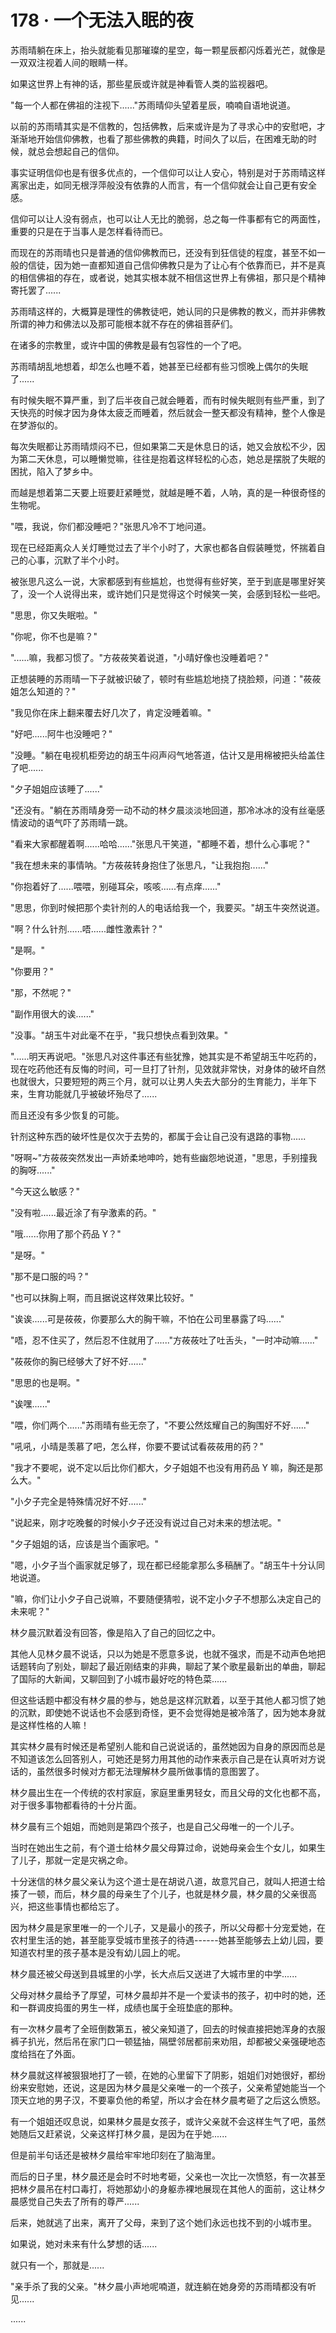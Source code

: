 <link rel="stylesheet" href="../../styles/text.css" />
<h1>178 · 一个无法入眠的夜</h1>

苏雨晴躺在床上，抬头就能看见那璀璨的星空，每一颗星辰都闪烁着光芒，就像是一双双注视着人间的眼睛一样。

如果这世界上有神的话，那些星辰或许就是神看管人类的监视器吧。

"每一个人都在佛祖的注视下......"苏雨晴仰头望着星辰，喃喃自语地说道。

以前的苏雨晴其实是不信教的，包括佛教，后来或许是为了寻求心中的安慰吧，才渐渐地开始信仰佛教，也看了那些佛教的典籍，时间久了以后，在困难无助的时候，就总会想起自己的信仰。

事实证明信仰也是有很多优点的，一个信仰可以让人安心，特别是对于苏雨晴这样离家出走，如同无根浮萍般没有依靠的人而言，有一个信仰就会让自己更有安全感。

信仰可以让人没有弱点，也可以让人无比的脆弱，总之每一件事都有它的两面性，重要的只是在于当事人是怎样看待而已。

而现在的苏雨晴也只是普通的信仰佛教而已，还没有到狂信徒的程度，甚至不如一般的信徒，因为她一直都知道自己信仰佛教只是为了让心有个依靠而已，并不是真的相信佛祖的存在，或者说，她其实根本就不相信这世界上有佛祖，那只是个精神寄托罢了......

苏雨晴这样的，大概算是理性的佛教徒吧，她认同的只是佛教的教义，而并非佛教所谓的神力和佛法以及那可能根本就不存在的佛祖菩萨们。

在诸多的宗教里，或许中国的佛教是最有包容性的一个了吧。

苏雨晴胡乱地想着，却怎么也睡不着，她甚至已经都有些习惯晚上偶尔的失眠了......

有时候失眠不算严重，到了后半夜自己就会睡着，而有时候失眠则有些严重，到了天快亮的时候才因为身体太疲乏而睡着，然后就会一整天都没有精神，整个人像是在梦游似的。

每次失眠都让苏雨晴烦闷不已，但如果第二天是休息日的话，她又会放松不少，因为第二天休息，可以睡懒觉嘛，往往是抱着这样轻松的心态，她总是摆脱了失眠的困扰，陷入了梦乡中。

而越是想着第二天要上班要赶紧睡觉，就越是睡不着，人呐，真的是一种很奇怪的生物呢。

"喂，我说，你们都没睡吧？"张思凡冷不丁地问道。

现在已经距离众人关灯睡觉过去了半个小时了，大家也都各自假装睡觉，怀揣着自己的心事，沉默了半个小时。

被张思凡这么一说，大家都感到有些尴尬，也觉得有些好笑，至于到底是哪里好笑了，没一个人说得出来，或许她们只是觉得这个时候笑一笑，会感到轻松一些吧。

"思思，你又失眠啦。"

"你呢，你不也是嘛？"

"......嘛，我都习惯了。"方莜莜笑着说道，"小晴好像也没睡着吧？"

正想装睡的苏雨晴一下子就被识破了，顿时有些尴尬地挠了挠脸颊，问道："莜莜姐怎么知道的？"

"我见你在床上翻来覆去好几次了，肯定没睡着嘛。"

"好吧......阿牛也没睡吧？"

"没睡。"躺在电视机柜旁边的胡玉牛闷声闷气地答道，估计又是用棉被把头给盖住了吧......

"夕子姐姐应该睡了......"

"还没有。"躺在苏雨晴身旁一动不动的林夕晨淡淡地回道，那冷冰冰的没有丝毫感情波动的语气吓了苏雨晴一跳。

"看来大家都醒着啊......哈哈......"张思凡干笑道，"都睡不着，想什么心事呢？"

"我在想未来的事情呐。"方莜莜转身抱住了张思凡，"让我抱抱......"

"你抱着好了......喂喂，别碰耳朵，咳咳......有点痒......"

"思思，你到时候把那个卖针剂的人的电话给我一个，我要买。"胡玉牛突然说道。

"啊？什么针剂......唔......雌性激素针？"

"是啊。"

"你要用？"

"那，不然呢？"

"副作用很大的诶......"

"没事。"胡玉牛对此毫不在乎，"我只想快点看到效果。"

"......明天再说吧。"张思凡对这件事还有些犹豫，她其实是不希望胡玉牛吃药的，现在吃药他还有反悔的时间，可一旦打了针剂，见效就非常快，对身体的破坏自然也就很大，只要短短的两三个月，就可以让男人失去大部分的生育能力，半年下来，生育功能就几乎被破坏殆尽了......

而且还没有多少恢复的可能。

针剂这种东西的破坏性是仅次于去势的，都属于会让自己没有退路的事物......

"呀啊\~"方莜莜突然发出一声娇柔地呻吟，她有些幽怨地说道，"思思，手别撞我的胸呀......"

"今天这么敏感？"

"没有啦......最近涂了有孕激素的药。"

"哦......你用了那个药品 Y？"

"是呀。"

"那不是口服的吗？"

"也可以抹胸上啊，而且据说这样效果比较好。"

"诶诶......可是莜莜，你要那么大的胸干嘛，不怕在公司里暴露了吗......"

"唔，忍不住买了，然后忍不住就用了......"方莜莜吐了吐舌头，"一时冲动嘛......"

"莜莜你的胸已经够大了好不好......"

"思思的也是啊。"

"诶嘿......"

"喂，你们两个......"苏雨晴有些无奈了，"不要公然炫耀自己的胸围好不好......"

"吼吼，小晴是羡慕了吧，怎么样，你要不要试试看莜莜用的药？"

"我才不要呢，说不定以后比你们都大，夕子姐姐不也没有用药品 Y 嘛，胸还是那么大。"

"小夕子完全是特殊情况好不好......"

"说起来，刚才吃晚餐的时候小夕子还没有说过自己对未来的想法呢。"

"夕子姐姐的话，应该是当个画家吧。"

"嗯，小夕子当个画家就足够了，现在都已经能拿那么多稿酬了。"胡玉牛十分认同地说道。

"嘛，你们让小夕子自己说嘛，不要随便猜啦，说不定小夕子不想那么决定自己的未来呢？"

林夕晨沉默着没有回答，像是陷入了自己的回忆之中。

其他人见林夕晨不说话，只以为她是不愿意多说，也就不强求，而是不动声色地把话题转向了别处，聊起了最近刚结束的非典，聊起了某个歌星最新出的单曲，聊起了国际的大新闻，又聊回到了小城市最好吃的特色菜......

但这些话题中都没有林夕晨的参与，她总是这样沉默着，以至于其他人都习惯了她的沉默，即使她不说话也不会感到奇怪，更不会觉得她是被冷落了，因为她本身就是这样性格的人嘛！

其实林夕晨有时候还是希望别人能和自己说说话的，虽然她因为自身的原因而总是不知道该怎么回答别人，可她还是努力用其他的动作来表示自己是在认真听对方说话的，虽然很多时候对方都无法理解林夕晨所做事情的意图罢了。

林夕晨出生在一个传统的农村家庭，家庭里重男轻女，而且父母的文化也都不高，对于很多事物都看待的十分片面。

林夕晨有三个姐姐，而她则是第四个孩子，也是自己父母唯一的一个儿子。

当时在她出生之前，有个道士给林夕晨父母算过命，说她母亲会生个女儿，如果生了儿子，那就一定是灾祸之命。

十分迷信的林夕晨父亲认为这个道士是在胡说八道，故意咒自己，就叫人把道士给揍了一顿，而后，林夕晨的母亲生了个儿子，也就是林夕晨，林夕晨的父亲很高兴，把这些事情也都给忘了。

因为林夕晨是家里唯一的一个儿子，又是最小的孩子，所以父母都十分宠爱她，在农村里生活的她，甚至能享受城市里孩子的待遇------她甚至能够去上幼儿园，要知道农村里的孩子基本是没有幼儿园上的呢。

林夕晨还被父母送到县城里的小学，长大点后又送进了大城市里的中学......

父母对林夕晨给予了厚望，可林夕晨却并不是一个爱读书的孩子，初中时的她，还和一群调皮捣蛋的男生一样，成绩也属于全班垫底的那种。

有一次林夕晨考了全班倒数第五，被父亲知道了，回去的时候直接把她浑身的衣服裤子扒光，然后吊在家门口一顿猛抽，隔壁邻居都前来劝阻，却都被父亲强硬地态度给挡在了外面。

林夕晨就这样被狠狠地打了一顿，在她的心里留下了阴影，姐姐们对她很好，都纷纷来安慰她，还说，这是因为林夕晨是父亲唯一的一个孩子，父亲希望她能当一个顶天立地的男子汉，不要辜负他的希望，所以才会在林夕晨考砸了之后这么愤怒。

有一个姐姐还叹息说，如果林夕晨是女孩子，或许父亲就不会这样生气了吧，虽然她随后又赶紧说，父亲这样打林夕晨，是因为在乎她......

但是前半句话还是被林夕晨给牢牢地印刻在了脑海里。

而后的日子里，林夕晨还是会时不时地考砸，父亲也一次比一次愤怒，有一次甚至把林夕晨吊在村口毒打，将她那幼小的身躯赤裸地展现在其他人的面前，这让林夕晨感觉自己失去了所有的尊严......

后来，她就逃了出来，离开了父母，来到了这个她们永远也找不到的小城市里。

如果说，她对未来有什么梦想的话......

就只有一个，那就是......

"亲手杀了我的父亲。"林夕晨小声地呢喃道，就连躺在她身旁的苏雨晴都没有听见......

......
